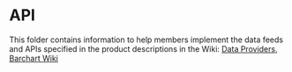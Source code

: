 API
===

This folder contains information to help members implement the data feeds and APIs
specified in the product descriptions in the Wiki: [Data Providers](https://github.com/fintechsandbox/project-sandcastle/wiki/Sandbox-Participants), [Barchart Wiki](https://github.com/fintechsandbox/project-sandcastle/wiki/barchart)
